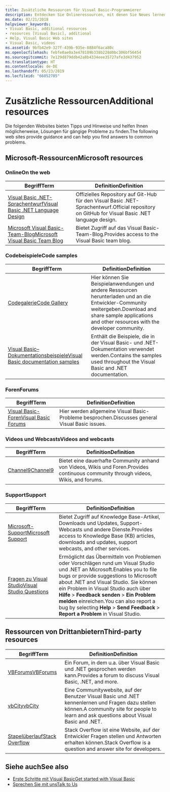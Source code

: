 ```yaml
---
title: Zusätzliche Ressourcen für Visual Basic-Programmierer
description: Entdecken Sie Onlineressourcen, mit denen Sie Neues lernen, Fragen stellen und mehr Informationen zu Visual Basic erhalten können.
ms.date: 02/21/2018
helpviewer_keywords:
- Visual Basic, additional resources
- resources [Visual Basic], additional
- Help, Visual Basic Web sites
- Visual Basic, videos
ms.assetid: 9bfb42e9-327f-439b-935e-8884f6aca80c
ms.openlocfilehash: febfe0ae0a3e478109b338b228d0bc306bf56454
ms.sourcegitcommit: 7e129d879ddb42a8b4334eee35727afe3d437952
ms.translationtype: HT
ms.contentlocale: de-DE
ms.lasthandoff: 05/23/2019
ms.locfileid: "66052785"
---
```

# <a name="additional-resources"></a><span data-ttu-id="095ad-103">Zusätzliche Ressourcen</span><span class="sxs-lookup"><span data-stu-id="095ad-103">Additional resources</span></span>

<span data-ttu-id="095ad-104">Die folgenden Websites bieten Tipps und Hinweise und helfen Ihnen möglicherweise, Lösungen für gängige Probleme zu finden.</span><span class="sxs-lookup"><span data-stu-id="095ad-104">The following web sites provide guidance and can help you find answers to common problems.</span></span>

## <a name="microsoft-resources"></a><span data-ttu-id="095ad-105">Microsoft-Ressourcen</span><span class="sxs-lookup"><span data-stu-id="095ad-105">Microsoft resources</span></span>

### <a name="on-the-web"></a><span data-ttu-id="095ad-106">Online</span><span class="sxs-lookup"><span data-stu-id="095ad-106">On the web</span></span>

|<span data-ttu-id="095ad-107">Begriff</span><span class="sxs-lookup"><span data-stu-id="095ad-107">Term</span></span>|<span data-ttu-id="095ad-108">Definition</span><span class="sxs-lookup"><span data-stu-id="095ad-108">Definition</span></span>|
|----------|----------------|
|[<span data-ttu-id="095ad-109">Visual Basic .NET-Sprachentwurf</span><span class="sxs-lookup"><span data-stu-id="095ad-109">Visual Basic .NET Language Design</span></span>](https://github.com/dotnet/vblang)|<span data-ttu-id="095ad-110">Offizielles Repository auf Git-Hub für den Visual Basic .NET-Sprachentwurf.</span><span class="sxs-lookup"><span data-stu-id="095ad-110">Official repository on GitHub for Visual Basic .NET language design.</span></span>|
|[<span data-ttu-id="095ad-111">Microsoft Visual Basic-Team-Blog</span><span class="sxs-lookup"><span data-stu-id="095ad-111">Microsoft Visual Basic Team Blog</span></span>](https://devblogs.microsoft.com/vbteam/)|<span data-ttu-id="095ad-112">Bietet Zugriff auf das Visual Basic-Team-Blog.</span><span class="sxs-lookup"><span data-stu-id="095ad-112">Provides access to the Visual Basic team blog.</span></span>|

### <a name="code-samples"></a><span data-ttu-id="095ad-113">Codebeispiele</span><span class="sxs-lookup"><span data-stu-id="095ad-113">Code samples</span></span>

|<span data-ttu-id="095ad-114">Begriff</span><span class="sxs-lookup"><span data-stu-id="095ad-114">Term</span></span>|<span data-ttu-id="095ad-115">Definition</span><span class="sxs-lookup"><span data-stu-id="095ad-115">Definition</span></span>|
|----------|----------------|
|[<span data-ttu-id="095ad-116">Codegalerie</span><span class="sxs-lookup"><span data-stu-id="095ad-116">Code Gallery</span></span>](https://code.msdn.microsoft.com/site/search?f%5B0%5D.Type=ProgrammingLanguage&f%5B0%5D.Value=VB&f%5B0%5D.Text=VB.NET)|<span data-ttu-id="095ad-117">Hier können Sie Beispielanwendungen und andere Ressourcen herunterladen und an die Entwickler-Community weitergeben.</span><span class="sxs-lookup"><span data-stu-id="095ad-117">Download and share sample applications and other resources with the developer community.</span></span>|
|[<span data-ttu-id="095ad-118">Visual Basic– Dokumentationsbeispiele</span><span class="sxs-lookup"><span data-stu-id="095ad-118">Visual Basic documentation samples</span></span>](https://github.com/dotnet/samples/tree/master/snippets/visualbasic)|<span data-ttu-id="095ad-119">Enthält die Beispiele, die in der Visual Basic- und .NET-Dokumentation verwendet werden.</span><span class="sxs-lookup"><span data-stu-id="095ad-119">Contains the samples used throughout the Visual Basic and .NET documentation.</span></span>|

### <a name="forums"></a><span data-ttu-id="095ad-120">Foren</span><span class="sxs-lookup"><span data-stu-id="095ad-120">Forums</span></span>

|<span data-ttu-id="095ad-121">Begriff</span><span class="sxs-lookup"><span data-stu-id="095ad-121">Term</span></span>|<span data-ttu-id="095ad-122">Definition</span><span class="sxs-lookup"><span data-stu-id="095ad-122">Definition</span></span>|
|----------|----------------|
|[<span data-ttu-id="095ad-123">Visual Basic-Foren</span><span class="sxs-lookup"><span data-stu-id="095ad-123">Visual Basic Forums</span></span>](https://social.msdn.microsoft.com/Forums/vstudio/home?forum=vbgeneral)|<span data-ttu-id="095ad-124">Hier werden allgemeine Visual Basic-Probleme besprochen.</span><span class="sxs-lookup"><span data-stu-id="095ad-124">Discusses general Visual Basic issues.</span></span>|

### <a name="videos-and-webcasts"></a><span data-ttu-id="095ad-125">Videos und Webcasts</span><span class="sxs-lookup"><span data-stu-id="095ad-125">Videos and webcasts</span></span>

|<span data-ttu-id="095ad-126">Begriff</span><span class="sxs-lookup"><span data-stu-id="095ad-126">Term</span></span>|<span data-ttu-id="095ad-127">Definition</span><span class="sxs-lookup"><span data-stu-id="095ad-127">Definition</span></span>|
|----------|----------------|
|[<span data-ttu-id="095ad-128">Channel9</span><span class="sxs-lookup"><span data-stu-id="095ad-128">Channel9</span></span>](https://channel9.msdn.com/)|<span data-ttu-id="095ad-129">Bietet eine dauerhafte Community anhand von Videos, Wikis und Foren.</span><span class="sxs-lookup"><span data-stu-id="095ad-129">Provides continuous community through videos, Wikis, and forums.</span></span>|

### <a name="support"></a><span data-ttu-id="095ad-130">Support</span><span class="sxs-lookup"><span data-stu-id="095ad-130">Support</span></span>

|<span data-ttu-id="095ad-131">Begriff</span><span class="sxs-lookup"><span data-stu-id="095ad-131">Term</span></span>|<span data-ttu-id="095ad-132">Definition</span><span class="sxs-lookup"><span data-stu-id="095ad-132">Definition</span></span>|
|----------|----------------|
|[<span data-ttu-id="095ad-133">Microsoft-Support</span><span class="sxs-lookup"><span data-stu-id="095ad-133">Microsoft Support</span></span>](https://support.microsoft.com)|<span data-ttu-id="095ad-134">Bietet Zugriff auf Knowledge Base-Artikel, Downloads und Updates, Support-Webcasts und andere Dienste.</span><span class="sxs-lookup"><span data-stu-id="095ad-134">Provides access to Knowledge Base (KB) articles, downloads and updates, support webcasts, and other services.</span></span>|
|[<span data-ttu-id="095ad-135">Fragen zu Visual Studio</span><span class="sxs-lookup"><span data-stu-id="095ad-135">Visual Studio Questions</span></span>](https://developercommunity.visualstudio.com)|<span data-ttu-id="095ad-136">Ermöglicht das Übermitteln von Problemen oder Vorschlägen rund um Visual Studio und .NET an Microsoft.</span><span class="sxs-lookup"><span data-stu-id="095ad-136">Enables you to file bugs or provide suggestions to Microsoft about .NET and Visual Studio.</span></span> <span data-ttu-id="095ad-137">Sie können ein Problem in Visual Studio auch über **Hilfe** > **Feedback senden** > **Ein Problem melden** einreichen.</span><span class="sxs-lookup"><span data-stu-id="095ad-137">You can also report a bug by selecting **Help** > **Send Feedback** > **Report a Problem** in Visual Studio.</span></span>|

## <a name="third-party-resources"></a><span data-ttu-id="095ad-138">Ressourcen von Drittanbietern</span><span class="sxs-lookup"><span data-stu-id="095ad-138">Third-party resources</span></span>

|<span data-ttu-id="095ad-139">Begriff</span><span class="sxs-lookup"><span data-stu-id="095ad-139">Term</span></span>|<span data-ttu-id="095ad-140">Definition</span><span class="sxs-lookup"><span data-stu-id="095ad-140">Definition</span></span>|
|----------|----------------|
|[<span data-ttu-id="095ad-141">VBForums</span><span class="sxs-lookup"><span data-stu-id="095ad-141">VBForums</span></span>](http://www.vbforums.com/)|<span data-ttu-id="095ad-142">Ein Forum, in dem u.a. über Visual Basic und .NET gesprochen werden kann.</span><span class="sxs-lookup"><span data-stu-id="095ad-142">Provides a forum to discuss Visual Basic, .NET, and more.</span></span>|
|[<span data-ttu-id="095ad-143">vbCity</span><span class="sxs-lookup"><span data-stu-id="095ad-143">vbCity</span></span>](http://vbcity.com/)|<span data-ttu-id="095ad-144">Eine Communitywebsite, auf der Benutzer Visual Basic und .NET kennenlernen und Fragen dazu stellen können.</span><span class="sxs-lookup"><span data-stu-id="095ad-144">A community site for people to learn and ask questions about Visual Basic and .NET.</span></span>|
|[<span data-ttu-id="095ad-145">Stapelüberlauf</span><span class="sxs-lookup"><span data-stu-id="095ad-145">Stack Overflow</span></span>](https://stackoverflow.com/questions/tagged/vb.net)|<span data-ttu-id="095ad-146">Stack Overflow ist eine Website, auf der Entwickler Fragen stellen und Antworten erhalten können.</span><span class="sxs-lookup"><span data-stu-id="095ad-146">Stack Overflow is a question and answer site for developers.</span></span>|

## <a name="see-also"></a><span data-ttu-id="095ad-147">Siehe auch</span><span class="sxs-lookup"><span data-stu-id="095ad-147">See also</span></span>

- [<span data-ttu-id="095ad-148">Erste Schritte mit Visual Basic</span><span class="sxs-lookup"><span data-stu-id="095ad-148">Get started with Visual Basic</span></span>](../../visual-basic/getting-started/index.md)
- [<span data-ttu-id="095ad-149">Sprechen Sie mit uns</span><span class="sxs-lookup"><span data-stu-id="095ad-149">Talk to Us</span></span>](/visualstudio/ide/talk-to-us)
